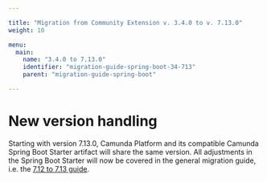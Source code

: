 ```yaml
---

title: "Migration from Community Extension v. 3.4.0 to v. 7.13.0"
weight: 10

menu:
  main:
    name: "3.4.0 to 7.13.0"
    identifier: "migration-guide-spring-boot-34-713"
    parent: "migration-guide-spring-boot"

---
```


# New version handling

Starting with version 7.13.0, Camunda Platform and its compatible Camunda Spring Boot Starter artifact will share the same version.
All adjustments in the Spring Boot Starter will now be covered in the general migration guide, i.e. the [7.12 to 7.13 guide](../../update/minor/712-to-713/_index.md#spring-boot-starter-update).
